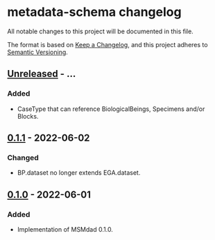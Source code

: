 # metadata-schema changelog

All notable changes to this project will be documented in this file.

The format is based on [Keep a Changelog](https://keepachangelog.com/en/1.0.0/),
and this project adheres to [Semantic Versioning](https://semver.org/spec/v2.0.0.html).

## [Unreleased] - ...
### Added
- CaseType that can reference BiologicalBeings, Specimens and/or Blocks.

## [0.1.1] - 2022-06-02
### Changed
- BP.dataset no longer extends EGA.dataset.

## [0.1.0] - 2022-06-01
### Added
- Implementation of MSMdad 0.1.0.


[Unreleased]: https://github.com/imi-bigpicture/metadata-schema/compare/0.1.1..HEAD
[0.1.1]: https://github.com/imi-bigpicture/metadata-schema/compare/v0.1.0..v0.1.1
[0.1.0]: https://github.com/imi-bigpicture/metadata-schema/tree/refs/tags/v0.1.0

